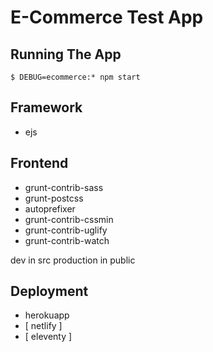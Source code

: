 # E-Commerce Test App

## Running The App
`$ DEBUG=ecommerce:* npm start`

## Framework
- ejs

## Frontend
- grunt-contrib-sass
- grunt-postcss
- autoprefixer
- grunt-contrib-cssmin
- grunt-contrib-uglify
- grunt-contrib-watch

dev in src
production in public 

## Deployment
- herokuapp
- [ netlify ]
- [ eleventy ]
